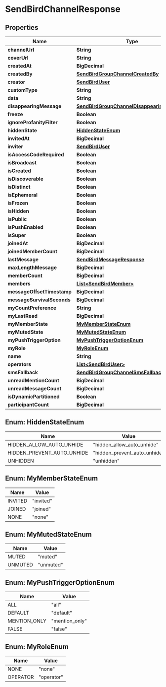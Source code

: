 

# SendBirdChannelResponse


## Properties

Name | Type | Description | Notes
------------ | ------------- | ------------- | -------------
**channelUrl** | **String** |  |  [optional]
**coverUrl** | **String** |  |  [optional]
**createdAt** | **BigDecimal** |  |  [optional]
**createdBy** | [**SendBirdGroupChannelCreatedBy**](SendBirdGroupChannelCreatedBy.md) |  |  [optional]
**creator** | [**SendBirdUser**](SendBirdUser.md) |  |  [optional]
**customType** | **String** |  |  [optional]
**data** | **String** |  |  [optional]
**disappearingMessage** | [**SendBirdGroupChannelDisappearingMessage**](SendBirdGroupChannelDisappearingMessage.md) |  |  [optional]
**freeze** | **Boolean** |  |  [optional]
**ignoreProfanityFilter** | **Boolean** |  |  [optional]
**hiddenState** | [**HiddenStateEnum**](#HiddenStateEnum) |  |  [optional]
**invitedAt** | **BigDecimal** |  |  [optional]
**inviter** | [**SendBirdUser**](SendBirdUser.md) |  |  [optional]
**isAccessCodeRequired** | **Boolean** |  |  [optional]
**isBroadcast** | **Boolean** |  |  [optional]
**isCreated** | **Boolean** |  |  [optional]
**isDiscoverable** | **Boolean** |  |  [optional]
**isDistinct** | **Boolean** |  |  [optional]
**isEphemeral** | **Boolean** |  |  [optional]
**isFrozen** | **Boolean** |  |  [optional]
**isHidden** | **Boolean** |  |  [optional]
**isPublic** | **Boolean** |  |  [optional]
**isPushEnabled** | **Boolean** |  |  [optional]
**isSuper** | **Boolean** |  |  [optional]
**joinedAt** | **BigDecimal** |  |  [optional]
**joinedMemberCount** | **BigDecimal** |  |  [optional]
**lastMessage** | [**SendBirdMessageResponse**](SendBirdMessageResponse.md) |  |  [optional]
**maxLengthMessage** | **BigDecimal** |  |  [optional]
**memberCount** | **BigDecimal** |  |  [optional]
**members** | [**List&lt;SendBirdMember&gt;**](SendBirdMember.md) |  |  [optional]
**messageOffsetTimestamp** | **BigDecimal** |  |  [optional]
**messageSurvivalSeconds** | **BigDecimal** |  |  [optional]
**myCountPreference** | **String** |  |  [optional]
**myLastRead** | **BigDecimal** |  |  [optional]
**myMemberState** | [**MyMemberStateEnum**](#MyMemberStateEnum) |  |  [optional]
**myMutedState** | [**MyMutedStateEnum**](#MyMutedStateEnum) |  |  [optional]
**myPushTriggerOption** | [**MyPushTriggerOptionEnum**](#MyPushTriggerOptionEnum) |  |  [optional]
**myRole** | [**MyRoleEnum**](#MyRoleEnum) |  |  [optional]
**name** | **String** |  |  [optional]
**operators** | [**List&lt;SendBirdUser&gt;**](SendBirdUser.md) |  |  [optional]
**smsFallback** | [**SendBirdGroupChannelSmsFallback**](SendBirdGroupChannelSmsFallback.md) |  |  [optional]
**unreadMentionCount** | **BigDecimal** |  |  [optional]
**unreadMessageCount** | **BigDecimal** |  |  [optional]
**isDynamicPartitioned** | **Boolean** |  |  [optional]
**participantCount** | **BigDecimal** |  |  [optional]



## Enum: HiddenStateEnum

Name | Value
---- | -----
HIDDEN_ALLOW_AUTO_UNHIDE | &quot;hidden_allow_auto_unhide&quot;
HIDDEN_PREVENT_AUTO_UNHIDE | &quot;hidden_prevent_auto_unhide&quot;
UNHIDDEN | &quot;unhidden&quot;



## Enum: MyMemberStateEnum

Name | Value
---- | -----
INVITED | &quot;invited&quot;
JOINED | &quot;joined&quot;
NONE | &quot;none&quot;



## Enum: MyMutedStateEnum

Name | Value
---- | -----
MUTED | &quot;muted&quot;
UNMUTED | &quot;unmuted&quot;



## Enum: MyPushTriggerOptionEnum

Name | Value
---- | -----
ALL | &quot;all&quot;
DEFAULT | &quot;default&quot;
MENTION_ONLY | &quot;mention_only&quot;
FALSE | &quot;false&quot;



## Enum: MyRoleEnum

Name | Value
---- | -----
NONE | &quot;none&quot;
OPERATOR | &quot;operator&quot;



